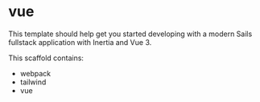 # vue

This template should help get you started developing with a modern Sails fullstack application with Inertia and Vue 3.

This scaffold contains:

- webpack
- tailwind
- vue
